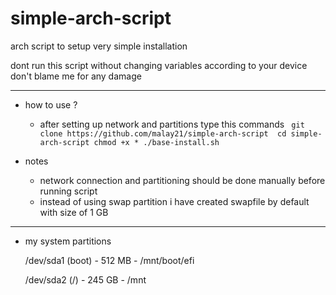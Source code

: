 # simple-arch-script


arch script to setup very simple installation

dont run this script without changing variables according to your device don't blame me for any damage

----------
- how to use ?
  * after setting up network and partitions type this commands
    ` 
        git clone https://github.com/malay21/simple-arch-script 
        cd simple-arch-script
        chmod +x *
        ./base-install.sh
    `

- notes

  * network connection and partitioning should be done manually before running script
  * instead of using swap partition i have created swapfile by default with size of 1 GB
 ----------
 
  * my system partitions
    
    /dev/sda1 (boot) - 512 MB  - /mnt/boot/efi
    
    /dev/sda2 (/)    - 245 GB  - /mnt
    
